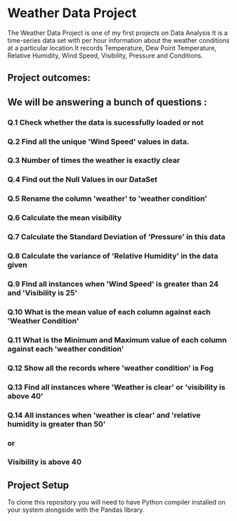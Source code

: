  # Weather Data Project 
 
The Weather Data Project is one of my first projects on Data Analysis
It is a time-series data set with per hour information about the weather conditions at a particular location.It records Temperature, Dew Point Temperature, Relative Humidity, Wind Speed, Visibility, Pressure and Conditions.  

##  Project outcomes:
##  We will be answering a bunch of questions :

### Q.1 Check whether the data is sucessfully loaded or not
### Q.2 Find all the unique 'Wind Speed' values in data.
### Q.3 Number of times the weather is exactly clear
### Q.4 Find out the Null Values in our DataSet
### Q.5 Rename the column 'weather' to 'weather condition'
### Q.6 Calculate the mean visibility
### Q.7 Calculate the Standard Deviation of 'Pressure' in this data
### Q.8 Calculate the variance of 'Relative Humidity' in the data given
### Q.9 Find all instances when 'Wind Speed' is greater than 24 and 'Visibility is 25'
### Q.10 What is the mean value of each column against each 'Weather Condition'
### Q.11 What is the Minimum and Maximum value of each column against each 'weather condition'
### Q.12 Show all the records where 'weather condition' is Fog
### Q.13 Find all instances where 'Weather is clear' or 'visibility is above 40'
### Q.14 All instances when 'weather is clear' and 'relative humidity is greater than 50'
### or
### Visibility is above 40

## Project Setup
To clone this repository you will need to have Python compiler 
installed on your system alongside with the Pandas library.
 



